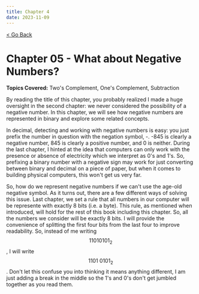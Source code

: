 ```yaml
---
title: Chapter 4
date: 2023-11-09
---
```


<html>
	<head>
	    <!-- Include MathJax script -->
		<script src="https://cdn.mathjax.org/mathjax/latest/MathJax.js?config=TeX-AMS-MML_HTMLorMML" type="text/javascript"></script>
	</head>
	<a style="margin-bottom:5px" href="/cpu_tutorial">< Go Back</a>
	<p></p>
</html>

# Chapter 05 - What about Negative Numbers?
**Topics Covered:** Two's Complement, One's Complement, Subtraction

By reading the title of this chapter, you probably realized I made a huge oversight in the second chapter: we never considered the possibility of a negative number. In this chapter, we will see how negative numbers are represented in binary and explore some related concepts.

In decimal, detecting and working with negative numbers is easy: you just prefix the number in question with the negation symbol, -. -845 is clearly a negative number, 845 is clearly a positive number, and 0 is neither. During the last chapter, I hinted at the idea that computers can only work with the presence or absence of electricity which we interpret as 0's and 1's. So, prefixing a binary number with a negative sign may work for just converting between binary and decimal on a piece of paper, but when it comes to building physical computers, this won't get us very far.

So, how do we represent negative numbers if we can't use the age-old negative symbol. As it turns out, there are a few different ways of solving this issue. Last chapter, we set a rule that all numbers in our computer will be represente with exactly 8 bits (i.e. a byte). This rule, as mentioned when introduced, will hold for the rest of this book including this chapter. So, all the numbers we consider will be exactly 8 bits. I will provide the convenience of splitting the first four bits from the last four to improve readability. So, instead of me writing $$11010101_2$$, I will write $$1101\ 0101_2$$. Don't let this confuse you into thinking it means anything different, I am just adding a break in the middle so the 1's and 0's don't get jumbled together as you read them.

